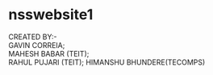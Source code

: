 # nsswebsite1

CREATED BY:-  
GAVIN CORREIA;  
MAHESH BABAR (TEIT);  
RAHUL PUJARI (TEIT);
HIMANSHU BHUNDERE(TECOMPS)
